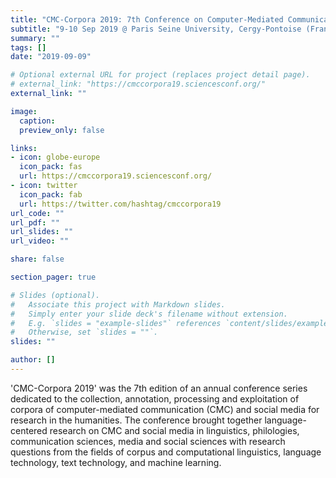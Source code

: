 ```yaml
---
title: "CMC-Corpora 2019: 7th Conference on Computer-Mediated Communication (CMC) and Social Media Corpora"
subtitle: "9-10 Sep 2019 @ Paris Seine University, Cergy-Pontoise (France)"
summary: ""
tags: []
date: "2019-09-09"

# Optional external URL for project (replaces project detail page).
# external_link: "https://cmccorpora19.sciencesconf.org/"
external_link: ""

image:
  caption:
  preview_only: false

links:
- icon: globe-europe
  icon_pack: fas
  url: https://cmccorpora19.sciencesconf.org/
- icon: twitter
  icon_pack: fab
  url: https://twitter.com/hashtag/cmccorpora19
url_code: ""
url_pdf: ""
url_slides: ""
url_video: ""

share: false

section_pager: true

# Slides (optional).
#   Associate this project with Markdown slides.
#   Simply enter your slide deck's filename without extension.
#   E.g. `slides = "example-slides"` references `content/slides/example-slides.md`.
#   Otherwise, set `slides = ""`.
slides: ""

author: []
---
```


'CMC-Corpora 2019' was the 7th edition of an annual conference series dedicated
to the collection, annotation, processing and exploitation of corpora of
computer-mediated communication (CMC) and social media for research in the
humanities. The conference brought together language-centered research on CMC
and social media in linguistics, philologies, communication sciences, media and
social sciences with research questions from the fields of corpus and
computational linguistics, language technology, text technology, and machine
learning.

